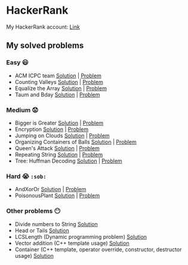 

# HackerRank
My HackerRank account: [Link](https://www.hackerrank.com/mr_eterna99)

## My solved problems
### Easy 😃 
- ACM ICPC team   [Solution](https://github.com/Monkhsukh/HackerRank/tree/master/Easy/ACM%20ICPC%20team) | [Problem](https://www.hackerrank.com/challenges/acm-icpc-team?h_r=profile)
- Counting Valleys [Solution](https://github.com/Monkhsukh/HackerRank/tree/master/Easy/Counting%20Valleys) | [Problem](https://www.hackerrank.com/challenges/counting-valleys?h_r=profile)
- Equalize the Array [Solution](https://github.com/Monkhsukh/HackerRank/tree/master/Easy/Equalize%20the%20Array) | [Problem](https://www.hackerrank.com/challenges/equality-in-a-array?h_r=profile)
- Taum and Bday [Solution](https://github.com/Monkhsukh/HackerRank/tree/master/Easy/Taum%20and%20Bday) | [Problem](https://www.hackerrank.com/challenges/taum-and-bday?h_r=profile)
### Medium 😟  
- Bigger is Greater [Solution](https://github.com/Monkhsukh/HackerRank/tree/master/Medium/Bigger%20is%20Greater) | [Problem](https://www.hackerrank.com/challenges/bigger-is-greater?h_r=profile)
- Encryption [Solution](https://github.com/Monkhsukh/HackerRank/tree/master/Medium/Encryption) | [Problem](https://www.hackerrank.com/challenges/encryption?h_r=profile)
- Jumping on Clouds [Solution](https://github.com/Monkhsukh/HackerRank/tree/master/Medium/Jumping%20on%20Clouds) | [Problem](https://www.hackerrank.com/challenges/jumping-on-the-clouds?h_r=profile)
- Organizing Containers of Balls [Solution](https://github.com/Monkhsukh/HackerRank/tree/master/Medium/Organizing%20Containers%20of%20Balls) | [Problem](https://www.hackerrank.com/challenges/organizing-containers-of-balls?h_r=profile)
- Queen's Attack [Solution](https://github.com/Monkhsukh/HackerRank/tree/master/Medium/Queen's%20Attack) | [Problem](https://www.hackerrank.com/challenges/queens-attack-2?h_r=profile)
- Repeating String [Solution](https://github.com/Monkhsukh/HackerRank/tree/master/Medium/Repeating%20String) | [Problem](https://www.hackerrank.com/challenges/repeated-string?h_r=profile)
- Tree: Huffman Decoding [Solution]() | [Problem](https://www.hackerrank.com/challenges/tree-huffman-decoding/problem)
### Hard 😭  `:sob:`
- AndXorOr [Solution](https://github.com/Monkhsukh/HackerRank/tree/master/Hard/AndXorOr) | [Problem](https://www.hackerrank.com/challenges/and-xor-or?h_r=profile)
- PoisonousPlant [Solution](https://github.com/Monkhsukh/HackerRank/tree/master/Hard/PoisonousPlant) | [Problem](https://www.hackerrank.com/challenges/poisonous-plants?h_r=profile)
### Other problems 😶  
- Divide numbers to String [Solution](https://github.com/Monkhsukh/HackerRank/tree/master/Others/Divide%20numbers%20to%20String) 
- Head or Tails [Solution](https://github.com/Monkhsukh/HackerRank/blob/master/Others/Heads_Or_Tails.cpp) 
- LCSLength (Dynamic programming problem) [Solution](https://github.com/Monkhsukh/HackerRank/blob/master/Others/LCSLength.cpp) 
- Vector addition (C++ template usage) [Solution](https://github.com/Monkhsukh/HackerRank/blob/master/Others/VectorAddition.cpp) 
- Container (C++ template, operator override, constructor, destructor usage) [Solution](https://github.com/Monkhsukh/HackerRank/blob/master/Others/Container.cpp) 
